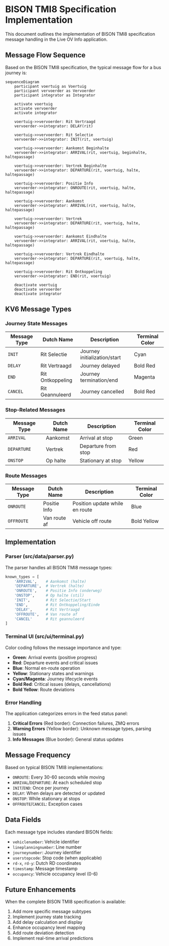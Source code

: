 # BISON TMI8 Specification Implementation

This document outlines the implementation of BISON TMI8 specification message handling in the Live OV Info application.

## Message Flow Sequence

Based on the BISON TMI8 specification, the typical message flow for a bus journey is:

```mermaid
sequenceDiagram
    participant voertuig as Voertuig
    participant vervoerder as Vervoerder
    participant integrator as Integrator

    activate voertuig
    activate vervoerder
    activate integrator
    
    voertuig->>vervoerder: Rit Vertraagd
    vervoerder->>integrator: DELAY(rit)
    
    voertuig->>vervoerder: Rit Selectie
    vervoerder->>integrator: INIT(rit, voertuig)
    
    voertuig->>vervoerder: Aankomst Beginhalte
    vervoerder->>integrator: ARRIVAL(rit, voertuig, beginhalte, haltepassage)

    voertuig->>vervoerder: Vertrek Beginhalte
    vervoerder->>integrator: DEPARTURE(rit, voertuig, halte, haltepassage)
    
    voertuig->>vervoerder: Positie Info
    vervoerder->>integrator: ONROUTE(rit, voertuig, halte, haltepassage)
    
    voertuig->>vervoerder: Aankomst
    vervoerder->>integrator: ARRIVAL(rit, voertuig, halte, haltepassage)
    
    voertuig->>vervoerder: Vertrek
    vervoerder->>integrator: DEPARTURE(rit, voertuig, halte, haltepassage)

    voertuig->>vervoerder: Aankomst Eindhalte
    vervoerder->>integrator: ARRIVAL(rit, voertuig, halte, haltepassage)

    voertuig->>vervoerder: Vertrek Eindhalte
    vervoerder->>integrator: DEPARTURE(rit, voertuig, halte, haltepassage)

    voertuig->>vervoerder: Rit Ontkoppeling
    vervoerder->>integrator: END(rit, voertuig)

    deactivate voertuig
    deactivate vervoerder
    deactivate integrator
```

## KV6 Message Types

### Journey State Messages

| Message Type | Dutch Name | Description | Terminal Color |
|--------------|------------|-------------|----------------|
| `INIT` | Rit Selectie | Journey initialization/start | Cyan |
| `DELAY` | Rit Vertraagd | Journey delayed | Bold Red |
| `END` | Rit Ontkoppeling | Journey termination/end | Magenta |
| `CANCEL` | Rit Geannuleerd | Journey cancelled | Bold Red |

### Stop-Related Messages

| Message Type | Dutch Name | Description | Terminal Color |
|--------------|------------|-------------|----------------|
| `ARRIVAL` | Aankomst | Arrival at stop | Green |
| `DEPARTURE` | Vertrek | Departure from stop | Red |
| `ONSTOP` | Op halte | Stationary at stop | Yellow |

### Route Messages

| Message Type | Dutch Name | Description | Terminal Color |
|--------------|------------|-------------|----------------|
| `ONROUTE` | Positie Info | Position update while en route | Blue |
| `OFFROUTE` | Van route af | Vehicle off route | Bold Yellow |

## Implementation

### Parser (src/data/parser.py)

The parser handles all BISON TMI8 message types:

```python
known_types = [
    'ARRIVAL',    # Aankomst (halte)
    'DEPARTURE',  # Vertrek (halte)
    'ONROUTE',    # Positie Info (onderweg)
    'ONSTOP',     # Op halte (stil)
    'INIT',       # Rit Selectie/Start
    'END',        # Rit Ontkoppeling/Einde
    'DELAY',      # Rit Vertraagd
    'OFFROUTE',   # Van route af
    'CANCEL'      # Rit geannuleerd
]
```

### Terminal UI (src/ui/terminal.py)

Color coding follows the message importance and type:

- **Green**: Arrival events (positive progress)
- **Red**: Departure events and critical issues
- **Blue**: Normal en-route operation
- **Yellow**: Stationary states and warnings
- **Cyan/Magenta**: Journey lifecycle events
- **Bold Red**: Critical issues (delays, cancellations)
- **Bold Yellow**: Route deviations

### Error Handling

The application categorizes errors in the feed status panel:

1. **Critical Errors** (Red border): Connection failures, ZMQ errors
2. **Warning Errors** (Yellow border): Unknown message types, parsing issues
3. **Info Messages** (Blue border): General status updates

## Message Frequency

Based on typical BISON TMI8 implementations:

- `ONROUTE`: Every 30-60 seconds while moving
- `ARRIVAL`/`DEPARTURE`: At each scheduled stop
- `INIT`/`END`: Once per journey
- `DELAY`: When delays are detected or updated
- `ONSTOP`: While stationary at stops
- `OFFROUTE`/`CANCEL`: Exception cases

## Data Fields

Each message type includes standard BISON fields:

- `vehiclenumber`: Vehicle identifier
- `lineplanningnumber`: Line number
- `journeynumber`: Journey identifier
- `userstopcode`: Stop code (when applicable)
- `rd-x`, `rd-y`: Dutch RD coordinates
- `timestamp`: Message timestamp
- `occupancy`: Vehicle occupancy level (0-6)

## Future Enhancements

When the complete BISON TMI8 specification is available:

1. Add more specific message subtypes
2. Implement journey state tracking
3. Add delay calculation and display
4. Enhance occupancy level mapping
5. Add route deviation detection
6. Implement real-time arrival predictions